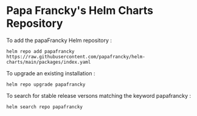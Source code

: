# Papa Francky's Helm Charts Repository

To add the papaFrancky Helm repository :

    helm repo add papafrancky https://raw.githubusercontent.com/papafrancky/helm-charts/main/packages/index.yaml

To upgrade an existing installation :

    helm repo upgrade papafrancky

To search for stable release versons matching the keyword papafrancky :

    helm search repo papafrancky
